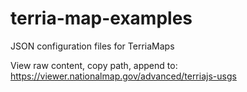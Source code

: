 # terria-map-examples
JSON configuration files for TerriaMaps

View raw content, copy path, append to:
https://viewer.nationalmap.gov/advanced/terriajs-usgs
